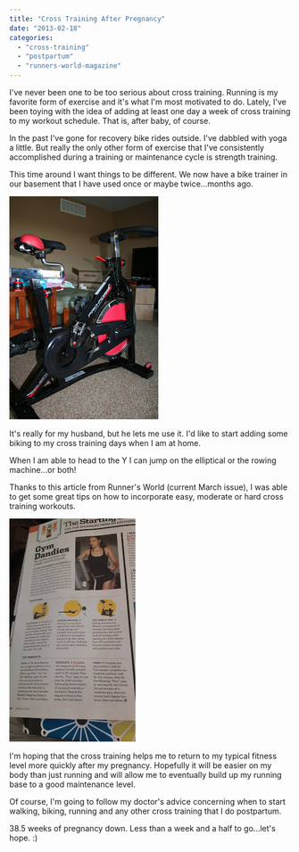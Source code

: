 ```yaml
---
title: "Cross Training After Pregnancy"
date: "2013-02-18"
categories: 
  - "cross-training"
  - "postpartum"
  - "runners-world-magazine"
---
```


I've never been one to be too serious about cross training. Running is my favorite form of exercise and it's what I'm most motivated to do. Lately, I've been toying with the idea of adding at least one day a week of cross training to my workout schedule. That is, after baby, of course.  
  
In the past I've gone for recovery bike rides outside. I've dabbled with yoga a little. But really the only other form of exercise that I've consistently accomplished during a training or maintenance cycle is strength training.   
  
This time around I want things to be different. We now have a bike trainer in our basement that I have used once or maybe twice...months ago.  
  

[![](images/IMG_6291.JPG)](http://3.bp.blogspot.com/-roDBc-L9jx0/T6q-fktXpbI/AAAAAAAAAh0/ods1buPTXWU/s1600/IMG_6291.JPG)

  
It's really for my husband, but he lets me use it. I'd like to start adding some biking to my cross training days when I am at home.  
  
When I am able to head to the Y I can jump on the elliptical or the rowing machine...or both!   
  
Thanks to this article from Runner's World (current March issue), I was able to get some great tips on how to incorporate easy, moderate or hard cross training workouts.   
  

[![](images/IMAG0131.jpg)](http://amotherspace.net/wp-content/uploads/2013/02/IMAG01311.jpg)

  
I'm hoping that the cross training helps me to return to my typical fitness level more quickly after my pregnancy. Hopefully it will be easier on my body than just running and will allow me to eventually build up my running base to a good maintenance level.   
  
Of course, I'm going to follow my doctor's advice concerning when to start walking, biking, running and any other cross training that I do postpartum.  
  
38.5 weeks of pregnancy down. Less than a week and a half to go...let's hope. :)

